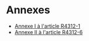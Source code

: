 # Annexes

* [ Annexe I à l'article R4312-1](./LEGIARTI000024777412.md)
* [ Annexe II à l'article R4312-6](./LEGIARTI000024777415.md)
